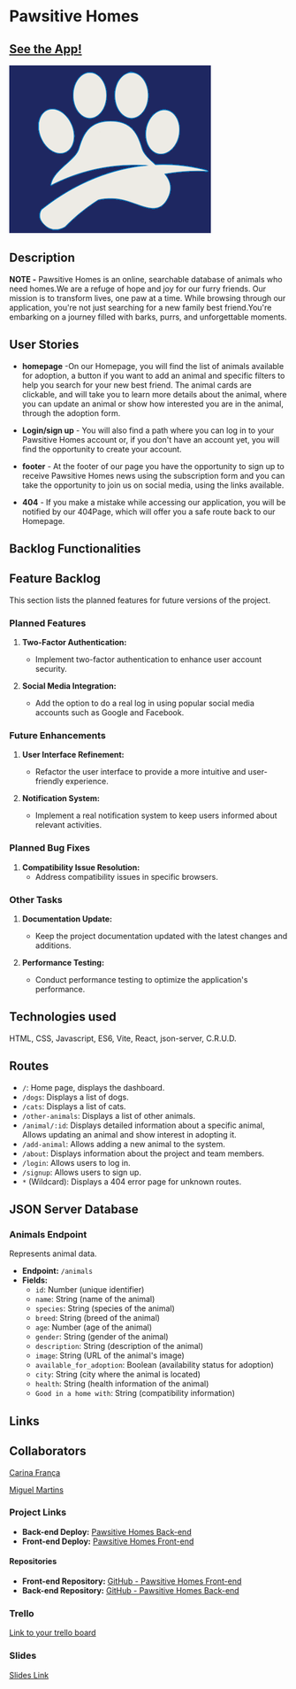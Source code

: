 # Pawsitive Homes

## [See the App!](https://main--pawsitivehomes.netlify.app/animal/10)

![App Logo](image.png)

## Description

**NOTE -** Pawsitive Homes is an online, searchable database of animals who need homes.We are a refuge of hope and joy for our furry friends. Our mission is to transform lives, one paw at a time.
While browsing through our application, you're not just searching for a new family best friend.You're embarking on a journey filled with barks, purrs, and unforgettable moments.

## User Stories

-   **homepage** -On our Homepage, you will find the list of animals available for adoption, a button if you want to add an animal and specific filters to help you search for your new best friend. The animal cards are clickable, and will take you to learn more details about the animal, where you can update an animal or show how interested you are in the animal, through the adoption form.

-   **Login/sign up** - You will also find a path where you can log in to your Pawsitive Homes account or, if you don't have an account yet, you will find the opportunity to create your account.

-   **footer** - At the footer of our page you have the opportunity to sign up to receive Pawsitive Homes news using the subscription form and you can take the opportunity to join us on social media, using the links available.

-   **404** - If you make a mistake while accessing our application, you will be notified by our 404Page, which will offer you a safe route back to our Homepage.

## Backlog Functionalities

## Feature Backlog

This section lists the planned features for future versions of the project.

### Planned Features

1. **Two-Factor Authentication:**

    - Implement two-factor authentication to enhance user account security.

2. **Social Media Integration:**
    - Add the option to do a real log in using popular social media accounts such as Google and Facebook.

### Future Enhancements

1. **User Interface Refinement:**

    - Refactor the user interface to provide a more intuitive and user-friendly experience.

2. **Notification System:**
    - Implement a real notification system to keep users informed about relevant activities.

### Planned Bug Fixes

1. **Compatibility Issue Resolution:**
    - Address compatibility issues in specific browsers.

### Other Tasks

1. **Documentation Update:**

    - Keep the project documentation updated with the latest changes and additions.

2. **Performance Testing:**
    - Conduct performance testing to optimize the application's performance.

## Technologies used

HTML, CSS, Javascript, ES6, Vite, React, json-server, C.R.U.D.

## Routes

-   `/`: Home page, displays the dashboard.
-   `/dogs`: Displays a list of dogs.
-   `/cats`: Displays a list of cats.
-   `/other-animals`: Displays a list of other animals.
-   `/animal/:id`: Displays detailed information about a specific animal, Allows updating an animal and show interest in adopting it.
-   `/add-animal`: Allows adding a new animal to the system.
-   `/about`: Displays information about the project and team members.
-   `/login`: Allows users to log in.
-   `/signup`: Allows users to sign up.
-   `*` (Wildcard): Displays a 404 error page for unknown routes.

## JSON Server Database

### Animals Endpoint

Represents animal data.

-   **Endpoint:** `/animals`
-   **Fields:**
    -   `id`: Number (unique identifier)
    -   `name`: String (name of the animal)
    -   `species`: String (species of the animal)
    -   `breed`: String (breed of the animal)
    -   `age`: Number (age of the animal)
    -   `gender`: String (gender of the animal)
    -   `description`: String (description of the animal)
    -   `image`: String (URL of the animal's image)
    -   `available_for_adoption`: Boolean (availability status for adoption)
    -   `city`: String (city where the animal is located)
    -   `health`: String (health information of the animal)
    -   `Good in a home with`: String (compatibility information)

## Links

## Collaborators

[Carina França](https://github.com/Ksfraan)

[Miguel Martins](https://github.com/chuinga)

### Project Links

-   **Back-end Deploy:** [Pawsitive Homes Back-end](https://pawsitive-homes-back-end.adaptable.app/animals)
-   **Front-end Deploy:** [Pawsitive Homes Front-end](https://main--pawsitivehomes.netlify.app/)

#### Repositories

-   **Front-end Repository:** [GitHub - Pawsitive Homes Front-end](https://github.com/Ksfraan/Pawsitive-Homes)
-   **Back-end Repository:** [GitHub - Pawsitive Homes Back-end](https://github.com/Ksfraan/Pawsitive-Homes-Back-end)

### Trello

[Link to your trello board](https://trello.com/b/Ppuc4GJe/pawsitive-homes)

### Slides

[Slides Link](https://docs.google.com/presentation/d/1-s4PXuME88oHg_FW6ha9PmRtcpGE1sGEb5hWTUZnYmI/edit#slide=id.g2ae2750990c_0_97)
